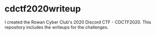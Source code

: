 # cdctf2020writeup
I created the Rowan Cyber Club's 2020 Discord CTF - CDCTF2020. This repository includes the writeups for the challenges.
